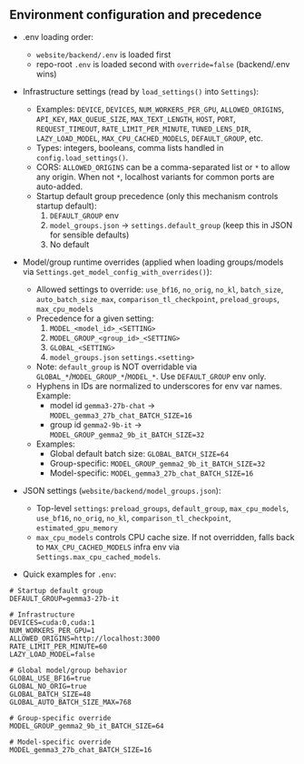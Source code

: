 ## Environment configuration and precedence

- .env loading order:
  - `website/backend/.env` is loaded first
  - repo-root `.env` is loaded second with `override=false` (backend/.env wins)

- Infrastructure settings (read by `load_settings()` into `Settings`):
  - Examples: `DEVICE`, `DEVICES`, `NUM_WORKERS_PER_GPU`, `ALLOWED_ORIGINS`, `API_KEY`, `MAX_QUEUE_SIZE`, `MAX_TEXT_LENGTH`, `HOST`, `PORT`, `REQUEST_TIMEOUT`, `RATE_LIMIT_PER_MINUTE`, `TUNED_LENS_DIR`, `LAZY_LOAD_MODEL`, `MAX_CPU_CACHED_MODELS`, `DEFAULT_GROUP`, etc.
  - Types: integers, booleans, comma lists handled in `config.load_settings()`.
  - CORS: `ALLOWED_ORIGINS` can be a comma-separated list or `*` to allow any origin. When not `*`, localhost variants for common ports are auto-added.
  - Startup default group precedence (only this mechanism controls startup default):
    1) `DEFAULT_GROUP` env
    2) `model_groups.json` → `settings.default_group` (keep this in JSON for sensible defaults)
    3) No default

- Model/group runtime overrides (applied when loading groups/models via `Settings.get_model_config_with_overrides()`):
  - Allowed settings to override: `use_bf16`, `no_orig`, `no_kl`, `batch_size`, `auto_batch_size_max`, `comparison_tl_checkpoint`, `preload_groups`, `max_cpu_models`
  - Precedence for a given setting:
    1) `MODEL_<model_id>_<SETTING>`
    2) `MODEL_GROUP_<group_id>_<SETTING>`
    3) `GLOBAL_<SETTING>`
    4) `model_groups.json` `settings.<setting>`
  - Note: `default_group` is NOT overridable via `GLOBAL_*`/`MODEL_GROUP_*`/`MODEL_*`. Use `DEFAULT_GROUP` env only.
  - Hyphens in IDs are normalized to underscores for env var names. Example:
    - model id `gemma3-27b-chat` → `MODEL_gemma3_27b_chat_BATCH_SIZE=16`
    - group id `gemma2-9b-it` → `MODEL_GROUP_gemma2_9b_it_BATCH_SIZE=32`
  - Examples:
    - Global default batch size: `GLOBAL_BATCH_SIZE=64`
    - Group-specific: `MODEL_GROUP_gemma2_9b_it_BATCH_SIZE=32`
    - Model-specific: `MODEL_gemma3_27b_chat_BATCH_SIZE=16`

- JSON settings (`website/backend/model_groups.json`):
  - Top-level `settings`: `preload_groups`, `default_group`, `max_cpu_models`, `use_bf16`, `no_orig`, `no_kl`, `comparison_tl_checkpoint`, `estimated_gpu_memory`
  - `max_cpu_models` controls CPU cache size. If not overridden, falls back to `MAX_CPU_CACHED_MODELS` infra env via `Settings.max_cpu_cached_models`.

- Quick examples for `.env`:
```env
# Startup default group
DEFAULT_GROUP=gemma3-27b-it

# Infrastructure
DEVICES=cuda:0,cuda:1
NUM_WORKERS_PER_GPU=1
ALLOWED_ORIGINS=http://localhost:3000
RATE_LIMIT_PER_MINUTE=60
LAZY_LOAD_MODEL=false

# Global model/group behavior
GLOBAL_USE_BF16=true
GLOBAL_NO_ORIG=true
GLOBAL_BATCH_SIZE=48
GLOBAL_AUTO_BATCH_SIZE_MAX=768

# Group-specific override
MODEL_GROUP_gemma2_9b_it_BATCH_SIZE=64

# Model-specific override
MODEL_gemma3_27b_chat_BATCH_SIZE=16
```


